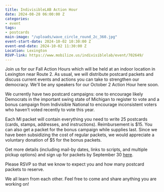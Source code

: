 ```yaml
---
title: IndivisibleLAB Action Hour
date: 2024-08-28 06:00:00 Z
categories:
- event
tags:
- postcards
main-image: "/uploads/wave_circle_round_2c_360.jpg"
event-start-date: 2024-10-02 10:30:00 Z
event-end-date: 2024-10-02 11:30:00 Z
Location: Lexington
RSVP-link: https://www.mobilize.us/indivisiblelab/event/702649/
---
```


Join us for our Fall Action Hours which will be held at an indoor location in Lexington near Route 2. As usual, we will distribute postcard packets and discuss current events and actions you can take to strengthen our democracy. We'll be any speakers for our October 2 Action Hour here soon.

We currently have two postcard campaigns: one to encourage likely Democrats in the important swing state of Michigan to register to vote and a bonus campaign from Indivisible National to encourage inconsistent voters who haven’t voted recently to vote this year.

Each MI packet will contain everything you need to write 25 postcards (cards, stamps, addresses, and instructions). Reimbursement is $15. You can also get a packet for the bonus campaign while supplies last. Since we have been subsidizing the cost of regular packets, we would appreciate a voluntary donation of $5 for the bonus packets.

Get more details (including mail-by dates, links to scripts, and multiple pickup options) and sign up for packets by September 30 [here](https://docs.google.com/forms/d/e/1FAIpQLSeC1pzFdWj_1AGGJKBAFSwOcweAbyi-9Hv2ZFL3RdU7aYa-Zw/viewform).

Please RSVP so that we know to expect you and how many postcard packets to reserve.

We all learn from each other. Feel free to come and share anything you are working on!